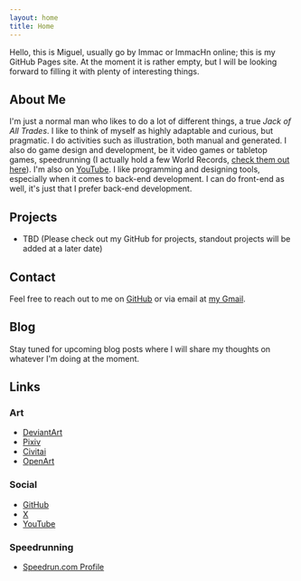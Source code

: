 ```yaml
---
layout: home
title: Home
---
```


Hello, this is Miguel, usually go by Immac or ImmacHn online; this is my GitHub Pages site. At the moment it is rather empty, but I will be looking forward to filling it with plenty of interesting things.

## About Me

I'm just a normal man who likes to do a lot of different things, a true _Jack of All Trades_. I like to think of myself as highly adaptable and curious, but pragmatic. I do activities such as illustration, both manual and generated. I also do game design and development, be it video games or tabletop games, speedrunning (I actually hold a few World Records, [check them out here](https://www.speedrun.com/users/Immac)). I'm also on [YouTube](https://www.youtube.com/@ImmacHn). I like programming and designing tools, especially when it comes to back-end development. I can do front-end as well, it's just that I prefer back-end development.

## Projects

- TBD (Please check out my GitHub for projects, standout projects will be added at a later date)

## Contact

Feel free to reach out to me on [GitHub](https://github.com/immac) or via email at [my Gmail](immac.gm+homepage@gmail.com).

## Blog

Stay tuned for upcoming blog posts where I will share my thoughts on whatever I'm doing at the moment.

## Links
### Art

- [DeviantArt](https://www.deviantart.com/immachn/gallery/74530990/featured)
- [Pixiv](https://www.pixiv.net/en/users/9112631)
- [Civitai](https://civitai.com/user/Immac)
- [OpenArt](https://openart.ai/workflows/@immac)

### Social

- [GitHub](https://github.com/immac)
- [X](https://twitter.com/immacHn)
- [YouTube](https://www.youtube.com/@ImmacHn)

### Speedrunning

- [Speedrun.com Profile](https://www.speedrun.com/users/Immac)
